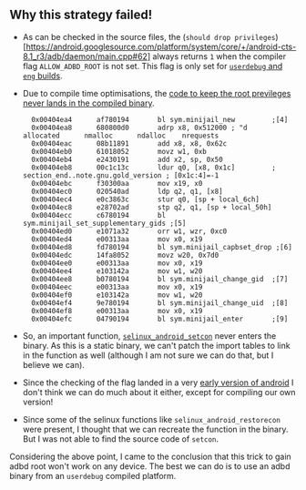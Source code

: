 ## Why this strategy failed!

- As can be checked in the source files, the (`should drop
  privileges`)[https://android.googlesource.com/platform/system/core/+/android-cts-8.1_r3/adb/daemon/main.cpp#62]
  always returns `1` when the compiler flag `ALLOW_ADBD_ROOT` is not set. This 
  flag is only set for [`userdebug` and `eng`
  builds](https://android.googlesource.com/platform/system/core/+/android-cts-8.1_r3/adb/Android.mk#355).

- Due to compile time optimisations, the [code to keep the root previleges never
  lands in the compiled
  binary](https://android.googlesource.com/platform/system/core/+/android-cts-8.1_r3/adb/daemon/main.cpp#129).

  ```objdump
    0x00404ea4      af780194       bl sym.minijail_new         ;[4]                                                                                                                       
    0x00404ea8      680800d0       adrp x8, 0x512000 ; "d    allocated      nmalloc      ndalloc    nrequests 
    0x00404eac      08b11891       add x8, x8, 0x62c                                                                                                                                      
    0x00404eb0      61018052       movz w1, 0xb                                                                                                                                           
    0x00404eb4      e2430191       add x2, sp, 0x50                                                                                                                                       
    0x00404eb8      00c1c13c       ldur q0, [x8, 0x1c]         ; section_end..note.gnu.gold_version ; [0x1c:4]=-1                                                                         
    0x00404ebc      f30300aa       mov x19, x0                                                                                                                                            
    0x00404ec0      020540ad       ldp q2, q1, [x8]                                                                                                                                       
    0x00404ec4      e0c3863c       stur q0, [sp + local_6ch]                                                                                                                              
    0x00404ec8      e28702ad       stp q2, q1, [sp + local_50h]                                                                                                                           
    0x00404ecc      c6780194       bl sym.minijail_set_supplementary_gids ;[5]                                                                                                            
    0x00404ed0      e1071a32       orr w1, wzr, 0xc0                                                                                                                                      
    0x00404ed4      e00313aa       mov x0, x19                                                                                                                                            
    0x00404ed8      fd780194       bl sym.minijail_capbset_drop ;[6]                                                                                                                      
    0x00404edc      14fa8052       movz w20, 0x7d0                                                                                                                                        
    0x00404ee0      e00313aa       mov x0, x19                                                                                                                                            
    0x00404ee4      e103142a       mov w1, w20                                                                                                                                            
    0x00404ee8      b0780194       bl sym.minijail_change_gid  ;[7]                                                                                                                       
    0x00404eec      e00313aa       mov x0, x19                                                                                                                                            
    0x00404ef0      e103142a       mov w1, w20                                                                                                                                            
    0x00404ef4      9e780194       bl sym.minijail_change_uid  ;[8]                                                                                                                       
    0x00404ef8      e00313aa       mov x0, x19                                                                                                                                            
    0x00404efc      04790194       bl sym.minijail_enter       ;[9]
  ```
- So, an important function, [`selinux_android_setcon`](https://android.googlesource.com/platform/system/core/+/android-cts-8.1_r3/adb/daemon/main.cpp#132)
  never enters the binary. As
  this is a static binary, we can't patch the import tables to link in the
  function as well (although I am not sure we can do that, but I believe we
  can).

- Since the checking of the flag landed in a very [early version of
  android](https://android.googlesource.com/platform/system/core/+/5890fe33141a9efd124c86c40a8c1ff6170ecf20%5E!/)
  I don't think we can do much about it either, except for compiling our own
  version!

- Since some of the selinux functions like `selinux_android_restorecon` were
  present, I thought that we can recreate the function in the binary. But I was
  not able to find the source code of `setcon`.

Considering the above point, I came to the conclusion that this trick to gain
adbd root won't work on any device. The best we can do is to use an adbd binary
from an `userdebug` compiled platform.

